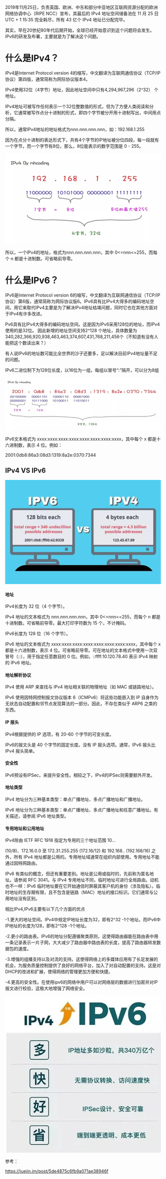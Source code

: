 2019年11月25日，负责英国、欧洲、中东和部分中亚地区互联网资源分配的欧洲网络协调中心（RIPE NCC）宣布，其最后的 IPv4 地址空间储备池在 11 月 25 日 UTC + 1 15:35 完全耗尽，所有 43 亿个 IPv4 地址已分配完毕。

其实，早在20世纪80年代后期开始，全球已经开始意识到这个问题将会发生。IPv6的研发及布署，主要就是为了解决这个问题。

# 什么是IPv4？

IPv4是Internet Protocol version 4的缩写，中文翻译为互联网通信协议（TCP/IP协议）第四版，通常简称为网际协议版本4。

IPv4使用32位（4字节）地址，因此地址空间中只有4,294,967,296（2^32） 个地址。

IPv4地址可被写作任何表示一个32位整数值的形式，但为了方便人类阅读和分析，它通常被写作点分十进制的形式，即四个字节被分开用十进制写出，中间用点分隔。

所以，通常IPv4地址的地址格式为nnn.nnn.nnn.nnn，如：192.168.1.255

因为在点分十进制的表达形式下，共有4个字节的IP地址被分位四段，每一段就有一个字节，而一个字节有8位，那么，8位能表示的数字范围是 0 - 255。

![image](https://github.com/foxliang/Blog/blob/master/images/Ipv4.jpeg)

所以，一个IPv4的地址，格式为nnn.nnn.nnn.nnn，其中 0<=nnn<=255，而每个 n 都是十进制数。可省略前导零。

# 什么是IPv6？

IPv6是Internet Protocol version 6的缩写，中文翻译为互联网通信协议（TCP/IP协议）第6版，通常简称为网际协议版6。IPv6具有比IPv4大得多的编码地址空间，用它来取代IPv4主要是为了解决IPv4地址枯竭问题，同时它也在其他方面对于IPv4有许多改进。

Pv6具有比IPv4大得多的编码地址空间。这是因为IPv6采用128位的地址，而IPv4使用的是32位。
因此新增的地址空间支持2^128 个地址，具体数量为340,282,366,920,938,463,463,374,607,431,768,211,456个（不知道有没有人能把这个数读出来？）

有人说IPv6的地址数可能比全世界的沙子还要多，足以解决目前IPv4地址量不足的问题。

IPv6二进位制下为128位长度，以16位为一组，每组以冒号“:”隔开，可以分为8组

![image](https://github.com/foxliang/Blog/blob/master/images/Ipv6.png)

IPv6文本格式为 xxxx:xxxx:xxxx:xxxx:xxxx:xxxx:xxxx:xxxx，其中每个 x 都是十六进制数，表示 4 位。例如：

2001:0db8:86a3:08d3:1319:8a2e:0370:7344

## IPv4 VS IPv6

![image](https://github.com/foxliang/Blog/blob/master/images/IPv4vsIPv6.png)


#### 地址

IPv4长度为 32 位（4 个字节）。

IPv4 地址的文本格式为 nnn.nnn.nnn.nnn，其中 0<=nnn<=255，而每个 n 都是十进制数。可省略前导零。最大打印字符数为 15 个，不计掩码。

IPv6长度为 128 位（16 个字节）。

IPv6 地址的文本格式为 xxxx:xxxx:xxxx:xxxx:xxxx:xxxx:xxxx:xxxx，其中每个 x 都是十六进制数，表示 4 位。可省略前导零。可在地址的文本格式中使用一次双冒号（::），用于指定任意数目的 0 位。例如，::ffff:10.120.78.40 表示 IPv4 映射的 IPv6 地址。

#### 地址解析协议

IPv4 使用 ARP 来查找与 IPv4 地址相关联的物理地址（如 MAC 或链路地址）。

IPv6 使用因特网控制报文协议版本 6（ICMPv6）将这些功能嵌入到 IP 自身作为无状态自动配置和邻节点发现算法的一部分。因此，不存在类似于 ARP6 之类的东西。

#### IP 报头

IPv4根据提供的 IP 选项，有 20-60 个字节的可变长度。

IPv6的报文头是 40 个字节的固定长度。没有 IP 报头选项。通常，IPv6 报头比 IPv4 报头简单。

#### 安全性

IPv6预设有IPSec，来提升安全性。相较之下，IPv4的IPSec则需要额外开发。

#### 地址类型

IPv4 地址分为三种基本类型：单点广播地址、多点广播地址和广播地址。

IPv6 地址分为三种基本类型：单点广播地址、多点广播地址和任意广播地址。有关描述，请参阅 IPv6 地址类型。

#### 专用地址和公用地址

IPv4除由 IETF RFC 1918 指定为专用的三个地址范围 10…

(10/8)、172.16.0.0 至 172.31.255.255 (172.16/12) 和 192.168.. (192.168/16) 之外，所有 IPv4 地址都是公用的。专用地址域通常在组织内部使用。专用地址不能通过因特网路由。

IPv6 有类似的概念，但还有重要差别。地址是公用或临时的，先前称为匿名地址。请参阅 RFC 3041。与 IPv4 专用地址不同，临时地址可进行全局路由。动机也不一样：IPv6 临时地址要在它开始通信时屏蔽其客户机的身份（涉及隐私）。临时地址的生存期有限，且不包含是链路（MAC）地址的接口标识。它们通常与公用地址没有区别。

相比IPv4,IPv6主要有以下几个方面的优点

-1.更大的地址空间。IPv4中规定IP地址长度为32，即有2^32 -1个地址。而IPv6中IP地址的长度为128，即有2^128 -1个地址。

-2.更小的路由表。IPv6的地址分配遵循聚类原则，这使得路由器能在路由表中用一条记录表示一片子网，大大减少了路由器中路由表的长度，提高了路由器转发数据包的速度。

-3.增强的组播支持以及对流的支持。这使得网络上的多媒体应用有了长足发展的机会，为服务质量控制提供了良好的网络平台，加入了对自动配置的支持。这是对DHCP的改进和扩展，使得网络的管理更加方便和快捷。

-4.更高的安全性。在使用ipv6的网络中用户可以对网络层的数据进行加密并对IP报文进行校验，这极大地增强了网络安全。

![image](https://github.com/foxliang/Blog/blob/master/images/IPv62.png)


参考：

https://juejin.im/post/5de4875c6fb9a071ae38946f


